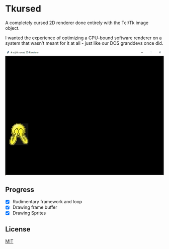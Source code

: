 # Tkursed

A completely cursed 2D renderer done entirely with the Tcl/Tk image object.

I wanted the experience of optimizing a CPU-bound software renderer on a system
that wasn't meant for it at all - just like our DOS granddevs once did.

![Visual Demo](demo.gif)

## Progress

- [x] Rudimentary framework and loop
- [x] Drawing frame buffer
- [x] Drawing Sprites

## License

[MIT](LICENSE.txt)